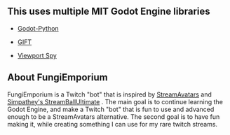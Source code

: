 ## This uses multiple MIT Godot Engine libraries

- [Godot-Python](https://github.com/touilleMan/godot-python)

- [GIFT](https://github.com/MennoMax/gift) 

- [Viewport Spy](https://github.com/awkwardpolygons/viewport-spy)


## About FungiEmporium

FungiEmporium is a Twitch "bot" that is inspired by [StreamAvatars](https://streamavatars.com/) and [Simpathey's StreamBallUltimate](https://github.com/Simpathey/StreamBallUltimate) .
The main goal is to continue learning the Godot Engine, and make a Twitch "bot" that is fun to use and advanced enough to be a StreamAvatars alternative.
The second goal is to have fun making it, while creating something I can use for my rare twitch streams.
